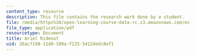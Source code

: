 ```yaml
---
content_type: resource
description: This file contains the research work done by a student.
file: /media/https%3A/open-learning-course-data-rc.s3.amazonaws.com/ec-s02-water-jet-technologies-spring-2005/26ac719811d0109af2255412dedc8ef1_MITEC_S02S05_arielrideout.pdf
file_type: application/pdf
resourcetype: Document
title: Ariel Rideout
uid: 26ac7198-11d0-109a-f225-5412dedc8ef1
---
```

